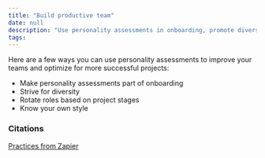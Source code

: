 ```yaml
---
title: "Build productive team"
date: null
description: "Use personality assessments in onboarding, promote diverse teams, rotate roles by project stages, and understand your own style to boost team success and project outcomes."
tags:
---
```


Here are a few ways you can use personality assessments to improve your teams and optimize for more successful projects:

- Make personality assessments part of onboarding
- Strive for diversity
- Rotate roles based on project stages
- Know your own style

### Citations

[Practices from Zapier](https://zapier.com/blog/personality-tests/)
